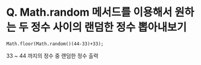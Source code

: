 # Q. Math.random 메서드를 이용해서 원하는 두 정수 사이의 랜덤한 정수 뽑아내보기

```
Math.floor(Math.random()(44-33)+33);
```

33 ~ 44 까지의 정수 중 랜덤한 정수 출력
